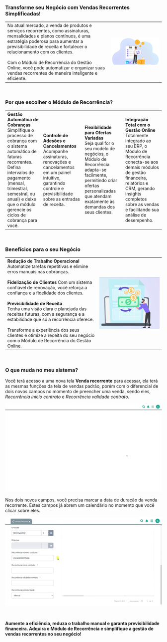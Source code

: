 ### Transforme seu Negócio com Vendas Recorrentes Simplificadas!

| | |
|-|-|
|No atual mercado, a venda de produtos e serviços recorrentes, como assinaturas, mensalidades e planos contínuos, é uma estratégia poderosa para aumentar a previsibilidade de receita e fortalecer o relacionamento com os clientes.<br><br>Com o Módulo de Recorrência do Gestão Online, você pode automatizar e organizar suas vendas recorrentes de maneira inteligente e eficiente. |![](https://github.com/Gestao-Online/public-docs/blob/a4d6cc15526c0a69e5d9222f29d9545b229c94b9/erp-v2/marketplace/extensions/br.com.gestao-online.module.recorrencia/assets/modulo_recorrencia_02.png?raw=true) |

<br>

### Por que escolher o Módulo de Recorrência?

| | | | |
|-|-|-|-|
|**Gestão Automática de Cobranças**<br>Simplifique o processo de cobrança com o sistema automático de faturas recorrentes. Defina intervalos de pagamento (mensal, trimestral, semestral, ou anual) e deixe que o módulo gerencie os ciclos de cobrança para você. |**Controle de Adesões e Cancelamentos**<br>Acompanhe assinaturas, renovações e cancelamentos em um painel intuitivo, garantindo controle e previsibilidade sobre as entradas de receita. |**Flexibilidade para Ofertas Variadas**<br>Seja qual for o seu modelo de negócios, o Módulo de Recorrência adapta-se facilmente, permitindo criar ofertas personalizadas que atendam exatamente às demandas dos seus clientes. |**Integração Total com o Gestão Online**<br>Totalmente integrado ao seu ERP, o Módulo de Recorrência conecta-se aos demais módulos de gestão financeira, relatórios e CRM, gerando insights completos sobre as vendas e facilitando sua análise de desempenho. |

<br>

### Benefícios para o seu Negócio

| | |
|-|-|
|**Redução de Trabalho Operacional**<br>Automatize tarefas repetitivas e elimine erros manuais nas cobranças.<br><br>**Fidelização de Clientes** Com um sistema confiável de renovação, você reforça a confiança e a fidelidade dos clientes.<br><br>**Previsibilidade de Receita**<br>Tenha uma visão clara e planejada das receitas futuras, com a segurança e a estabilidade que só a recorrência oferece.<br><br>Transforme a experiência dos seus clientes e otimize a receita do seu negócio com o Módulo de Recorrência do Gestão Online.|![](https://github.com/Gestao-Online/public-docs/blob/afa32f94c3c2f25056db0ef288d2af63ba57f9f2/erp-v2/marketplace/extensions/br.com.gestao-online.module.recorrencia/assets/modulo_recorrencia_03.png?raw=true) |

<br>

### O que muda no meu sistema?

Você terá acesso a uma nova tela **Venda recorrente** para acessar, ela terá as mesmas funções da tela de vendas padrão, porém com o diferencial de dois novos campos no momento de preencher uma venda, sendo eles, *Recorrência início contrato* e *Recorrência validade contrato*.

![](https://github.com/Gestao-Online/public-docs/blob/a80c13171d7c69f887ea555b191216fb16a4aee2/erp-v2/marketplace/extensions/br.com.gestao-online.module.recorrencia/assets/modulo_recorrencia_04.gif?raw=true)

Nos dois novos campos, você precisa marcar a data de duração da venda recorrente. Estes campos já abrem um calendário no momento que você clicar sobre eles.

![](https://github.com/Gestao-Online/public-docs/blob/3ea665b165b65a9ad48268f75cbe63d2f3e48435/erp-v2/assets/funcionalidades/comercial/aba_vendas_recorrentes_add_campo_10_e_11.gif?raw=true)

<br>

**Aumente a eficiência, reduza o trabalho manual e garanta previsibilidade financeira. Adquira o Módulo de Recorrência e simplifique a gestão de vendas recorrentes no seu negócio!**